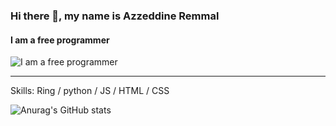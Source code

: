 
### Hi there 👋, my name is Azzeddine Remmal
#### I am a free programmer
![I am a free programmer](https://scontent.falg7-1.fna.fbcdn.net/v/t1.18169-9/29694663_444584319332811_4288518276996371819_n.jpg?stp=dst-jpg_p206x206&_nc_cat=108&ccb=1-5&_nc_sid=da31f3&_nc_ohc=GM12bv4wdOIAX9basQz&_nc_ht=scontent.falg7-1.fna&oh=00_AT8NZ09jV0Dx-nGMTJSRDGmxf4RUSn_-Sb893_jV24dleQ&oe=62897C25)

**************************


Skills: Ring / python / JS / HTML / CSS

![Anurag's GitHub stats](https://github-readme-stats.vercel.app/api?username=azzeddine2017&show_icons=true&theme=radical)





